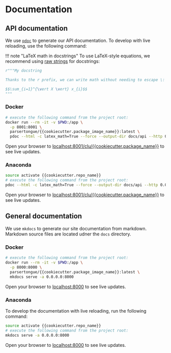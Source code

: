 # Documentation

## API documentation

We use [`pdoc`](https://github.com/pdoc3/pdoc) to generate our API documentation. To develop with live reloading, use the following command:

!!! note "LaTeX math in docstrings"
    To use LaTeX-style equations, we recommend using [raw strings](https://docs.python.org/3.8/reference/lexical_analysis.html) for docstrings:

```python
r"""My docstring

Thanks to the r prefix, we can write math without needing to escape \:

$$\sum_{i=1}^{\vert X \vert} x_{i}$$
"""
```

### Docker

```bash
# execute the following command from the project root:
docker run --rm -it -v $PWD:/app \
  -p 8001:8001 \
  parsertongue/{{cookiecutter.package_image_name}}:latest \
  pdoc --html -c latex_math=True --force --output-dir docs/api --http 0.0.0.0:8001 clu
```

Open your browser to [localhost:8001/clu/{{cookiecutter.package_name}}](localhost:8001/clu/{{cookiecutter.package_name}}) to see live updates.

### Anaconda

```bash
source activate {{cookiecutter.repo_name}}
# execute the following command from the project root:
pdoc --html -c latex_math=True --force --output-dir docs/api --http 0.0.0.0:8001 clu
```

Open your browser to [localhost:8001/clu/{{cookiecutter.package_name}}](localhost:8001/clu/{{cookiecutter.package_name}}) to see live updates.

## General documentation

We use `mkdocs` to generate our site documentation from markdown.  Markdown source files are located udner the `docs` directory.

### Docker

```bash
# execute the following command from the project root:
docker run --rm -it -v $PWD:/app \
  -p 8000:8000 \
  parsertongue/{{cookiecutter.package_image_name}}:latest \
  mkdocs serve -a 0.0.0.0:8000
```

Open your browser to [localhost:8000](localhost:8000) to see live updates.

### Anaconda

To develop the documentation with live reloading, run the following command:

```bash
source activate {{cookiecutter.repo_name}}
# execute the following command from the project root:
mkdocs serve -a 0.0.0.0:8000
```

Open your browser to [localhost:8000](localhost:8000) to see live updates.
